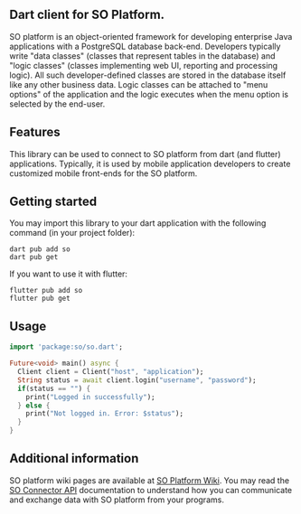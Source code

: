 <!-- 
This README describes the package. If you publish this package to pub.dev,
this README's contents appear on the landing page for your package.

For information about how to write a good package README, see the guide for
[writing package pages](https://dart.dev/guides/libraries/writing-package-pages). 

For general information about developing packages, see the Dart guide for
[creating packages](https://dart.dev/guides/libraries/create-library-packages)
and the Flutter guide for
[developing packages and plugins](https://flutter.dev/developing-packages). 
-->

## Dart client for SO Platform.  
  
SO platform is an object-oriented framework for developing enterprise Java applications with a PostgreSQL database
back-end. Developers typically write "data classes" (classes that represent tables in the database) and
"logic classes" (classes implementing web UI, reporting and processing logic). All such developer-defined classes are
stored in the database itself like any other business data. Logic classes can be attached to "menu options" of the
application and the logic executes when the menu option is selected by the end-user.  

## Features

This library can be used to connect to SO platform from dart (and flutter) applications. Typically,
it is used by mobile application developers to create customized mobile front-ends for the SO platform.
## Getting started

You may import this library to your dart application with the following command (in your project folder):

```shell
dart pub add so
dart pub get
```

If you want to use it with flutter:
```shell
flutter pub add so
flutter pub get
```

## Usage

```dart
import 'package:so/so.dart';

Future<void> main() async {
  Client client = Client("host", "application");
  String status = await client.login("username", "password");
  if(status == "") {
    print("Logged in successfully");
  } else {
    print("Not logged in. Error: $status");
  }
}
```
## Additional information

SO platform wiki pages are available at [SO Platform Wiki](https://github.com/syampillai/SOTraining/wiki).
You may read the [SO Connector API](https://github.com/syampillai/SOTraining/wiki/8900.-SO-Connector-API)
documentation to understand how you can communicate and exchange data with SO platform from your programs.
